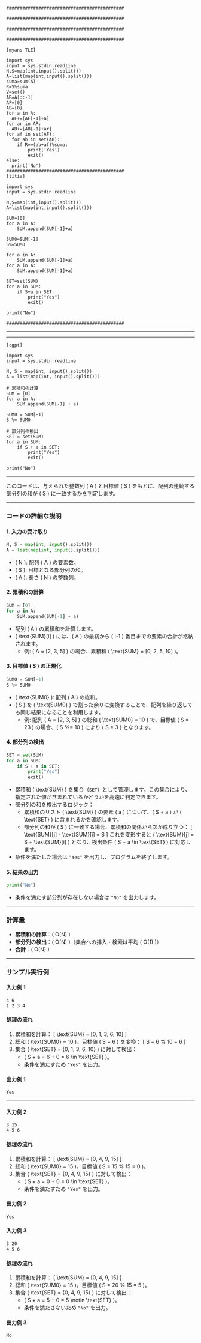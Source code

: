 
```
############################################

############################################

############################################

############################################

[myans TLE]

import sys
input = sys.stdin.readline
N,S=map(int,input().split())
A=list(map(int,input().split()))
suma=sum(A)
R=S%suma
V=set()
AR=A[::-1]
AF=[0]
AB=[0]
for a in A:
  AF+=[AF[-1]+a]
for ar in AR:
  AB+=[AB[-1]+ar]
for af in set(AF):
  for ab in set(AB):
    if R==(ab+af)%suma:
        print('Yes')
        exit()
else:
  print('No')
############################################
[titia]

import sys
input = sys.stdin.readline

N,S=map(int,input().split())
A=list(map(int,input().split()))

SUM=[0]
for a in A:
    SUM.append(SUM[-1]+a)

SUM0=SUM[-1]
S%=SUM0

for a in A:
    SUM.append(SUM[-1]+a)
for a in A:
    SUM.append(SUM[-1]+a)

SET=set(SUM)
for a in SUM:
    if S+a in SET:
        print("Yes")
        exit()

print("No")

############################################

```



---
---
```
[cgpt]

import sys
input = sys.stdin.readline

N, S = map(int, input().split())
A = list(map(int, input().split()))

# 累積和の計算
SUM = [0]
for a in A:
    SUM.append(SUM[-1] + a)

SUM0 = SUM[-1]
S %= SUM0

# 部分列の検出
SET = set(SUM)
for a in SUM:
    if S + a in SET:
        print("Yes")
        exit()

print("No")
```
---

このコードは、与えられた整数列 \( A \) と目標値 \( S \) をもとに、配列の連続する部分列の和が \( S \) に一致するかを判定します。

---

### コードの詳細な説明

#### 1. **入力の受け取り**
```python
N, S = map(int, input().split())
A = list(map(int, input().split()))
```
- \( N \): 配列 \( A \) の要素数。
- \( S \): 目標となる部分列の和。
- \( A \): 長さ \( N \) の整数列。

#### 2. **累積和の計算**
```python
SUM = [0]
for a in A:
    SUM.append(SUM[-1] + a)
```
- 配列 \( A \) の累積和を計算します。
- \( \text{SUM}[i] \) には、\( A \) の最初から \( i-1 \) 番目までの要素の合計が格納されます。
  - 例: \( A = [2, 3, 5] \) の場合、累積和 \( \text{SUM} = [0, 2, 5, 10] \)。

#### 3. **目標値 \( S \) の正規化**
```python
SUM0 = SUM[-1]
S %= SUM0
```
- \( \text{SUM0} \): 配列 \( A \) の総和。
- \( S \) を \( \text{SUM0} \) で割った余りに変換することで、配列を繰り返しても同じ結果になることを利用します。
  - 例: 配列 \( A = [2, 3, 5] \) の総和 \( \text{SUM0} = 10 \) で、目標値 \( S = 23 \) の場合、\( S \%= 10 \) により \( S = 3 \) となります。

#### 4. **部分列の検出**
```python
SET = set(SUM)
for a in SUM:
    if S + a in SET:
        print("Yes")
        exit()
```
- 累積和 \( \text{SUM} \) を集合（`SET`）として管理します。この集合により、指定された値が含まれているかどうかを高速に判定できます。
- 部分列の和を検出するロジック：
  - 累積和のリスト \( \text{SUM} \) の要素 \( a \) について、\( S + a \) が \( \text{SET} \) に含まれるかを確認します。
  - 部分列の和が \( S \) に一致する場合、累積和の関係から次が成り立つ：
    \[
    \text{SUM}[j] - \text{SUM}[i] = S
    \]
    これを変形すると \( \text{SUM}[j] = S + \text{SUM}[i] \) となり、検出条件 \( S + a \in \text{SET} \) に対応します。
- 条件を満たした場合は `"Yes"` を出力し、プログラムを終了します。

#### 5. **結果の出力**
```python
print("No")
```
- 条件を満たす部分列が存在しない場合は `"No"` を出力します。

---

### 計算量
- **累積和の計算**：\( O(N) \)
- **部分列の検出**：\( O(N) \)（集合への挿入・検索は平均 \( O(1) \)）
- **合計**：\( O(N) \)

---

### サンプル実行例

#### 入力例 1
```plaintext
4 6
1 2 3 4
```

#### 処理の流れ
1. 累積和を計算：
   \[
   \text{SUM} = [0, 1, 3, 6, 10]
   \]
2. 総和 \( \text{SUM0} = 10 \)。目標値 \( S = 6 \) を変換：
   \[
   S = 6 \% 10 = 6
   \]
3. 集合 \( \text{SET} = \{0, 1, 3, 6, 10\} \) に対して検出：
   - \( S + a = 6 + 0 = 6 \in \text{SET} \)。
   - 条件を満たすため `"Yes"` を出力。

#### 出力例 1
```plaintext
Yes
```

---

#### 入力例 2
```plaintext
3 15
4 5 6
```

#### 処理の流れ
1. 累積和を計算：
   \[
   \text{SUM} = [0, 4, 9, 15]
   \]
2. 総和 \( \text{SUM0} = 15 \)。目標値 \( S = 15 \% 15 = 0 \)。
3. 集合 \( \text{SET} = \{0, 4, 9, 15\} \) に対して検出：
   - \( S + a = 0 + 0 = 0 \in \text{SET} \)。
   - 条件を満たすため `"Yes"` を出力。

#### 出力例 2
```plaintext
Yes
```

#### 入力例 3
```plaintext
3 20
4 5 6
```

#### 処理の流れ
1. 累積和を計算：
   \[
   \text{SUM} = [0, 4, 9, 15]
   \]
2. 総和 \( \text{SUM0} = 15 \)。目標値 \( S = 20 \% 15 = 5 \)。
3. 集合 \( \text{SET} = \{0, 4, 9, 15\} \) に対して検出：
   - \( S + a = 5 + 0 = 5 \notin \text{SET} \)。
   - 条件を満たさないため `"No"` を出力。

#### 出力例 3
```plaintext
No
```

